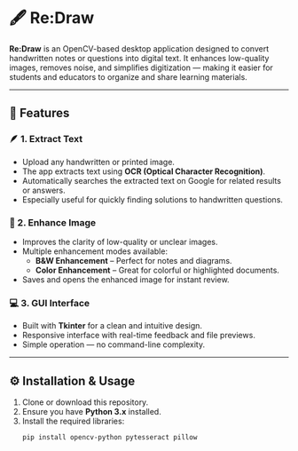 # 🖋️ Re:Draw

**Re:Draw** is an OpenCV-based desktop application designed to convert handwritten notes or questions into digital text. It enhances low-quality images, removes noise, and simplifies digitization — making it easier for students and educators to organize and share learning materials.

---

## 🧠 Features

### 🪶 1. Extract Text
- Upload any handwritten or printed image.
- The app extracts text using **OCR (Optical Character Recognition)**.
- Automatically searches the extracted text on Google for related results or answers.
- Especially useful for quickly finding solutions to handwritten questions.

### 🌈 2. Enhance Image
- Improves the clarity of low-quality or unclear images.
- Multiple enhancement modes available:
  - **B&W Enhancement** – Perfect for notes and diagrams.
  - **Color Enhancement** – Great for colorful or highlighted documents.
- Saves and opens the enhanced image for instant review.

### 💻 3. GUI Interface
- Built with **Tkinter** for a clean and intuitive design.
- Responsive interface with real-time feedback and file previews.
- Simple operation — no command-line complexity.

---

## ⚙️ Installation & Usage

1. Clone or download this repository.
2. Ensure you have **Python 3.x** installed.
3. Install the required libraries:
   ```bash
   pip install opencv-python pytesseract pillow

